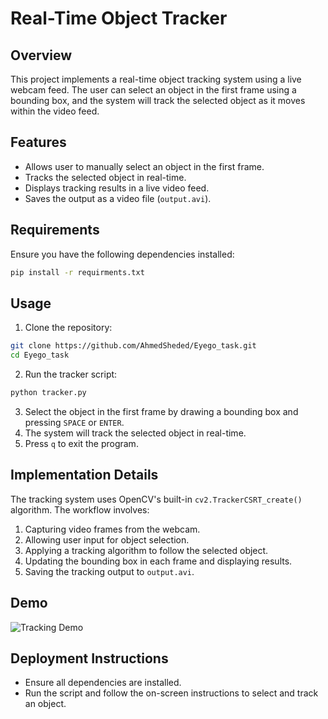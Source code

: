 # Real-Time Object Tracker

## Overview
This project implements a real-time object tracking system using a live webcam feed. The user can select an object in the first frame using a bounding box, and the system will track the selected object as it moves within the video feed.

## Features
- Allows user to manually select an object in the first frame.
- Tracks the selected object in real-time.
- Displays tracking results in a live video feed.
- Saves the output as a video file (`output.avi`).

## Requirements
Ensure you have the following dependencies installed:

```bash
pip install -r requirments.txt
```

## Usage
1. Clone the repository:
```bash
git clone https://github.com/AhmedSheded/Eyego_task.git
cd Eyego_task
```
2. Run the tracker script:
```bash
python tracker.py
```
3. Select the object in the first frame by drawing a bounding box and pressing `SPACE` or `ENTER`.
4. The system will track the selected object in real-time.
5. Press `q` to exit the program.

## Implementation Details
The tracking system uses OpenCV's built-in `cv2.TrackerCSRT_create()` algorithm. The workflow involves:
1. Capturing video frames from the webcam.
2. Allowing user input for object selection.
3. Applying a tracking algorithm to follow the selected object.
4. Updating the bounding box in each frame and displaying results.
5. Saving the tracking output to `output.avi`.

## Demo
![Tracking Demo](https://raw.githubusercontent.com/ahmedsheded/Eyego_task/main/assets/output.gif)


## Deployment Instructions
- Ensure all dependencies are installed.
- Run the script and follow the on-screen instructions to select and track an object.

